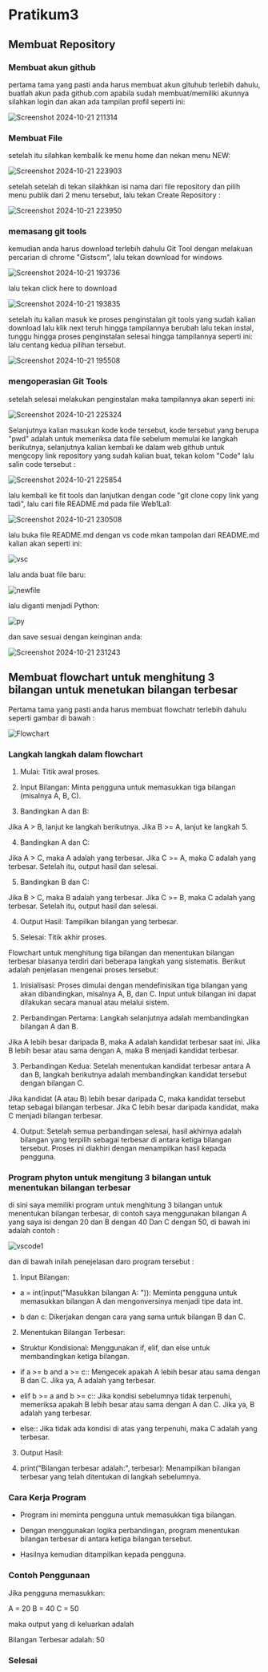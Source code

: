 # Pratikum3

## Membuat Repository

### Membuat akun github

pertama tama yang pasti anda harus membuat akun gituhub terlebih dahulu, buatlah akun pada github.com
apabila sudah membuat/memiliki akunnya silahkan login dan akan ada tampilan profil seperti ini:

![Screenshot 2024-10-21 211314](https://github.com/user-attachments/assets/6412b8c3-5c1a-426c-8858-b9c24b9d083c)

### Membuat File
setelah itu silahkan kembalik ke menu home dan nekan menu NEW:

![Screenshot 2024-10-21 223903](https://github.com/user-attachments/assets/b3581a21-9e37-4b88-a158-50fdaabe52ff)

setelah setelah di tekan silakhkan isi nama dari file repository dan pilih menu publik dari 2 menu tersebut,
lalu tekan Create Repository :

![Screenshot 2024-10-21 223950](https://github.com/user-attachments/assets/ea54c45e-4105-4fd0-830c-6b69e3dc3ba0)

### memasang git tools

kemudian anda harus download terlebih dahulu  Git Tool dengan melakuan percarian di chrome "Gistscm",
lalu tekan download for windows

![Screenshot 2024-10-21 193736](https://github.com/user-attachments/assets/8be342db-48bf-44b9-bc6a-2ee0cbff75fe)

lalu tekan click here to download

![Screenshot 2024-10-21 193835](https://github.com/user-attachments/assets/c776a991-e2e6-44c3-a05f-e4b100ddbdbf)

setelah itu kalian masuk ke proses penginstalan git tools yang sudah kalian download lalu klik next teruh hingga tampilannya berubah lalu tekan instal,
tunggu hingga proses penginstalan selesai hingga tampilannya seperti ini: lalu centang kedua pilihan tersebut.

![Screenshot 2024-10-21 195508](https://github.com/user-attachments/assets/3ff9c5d1-927c-41f0-a0d9-3c576a0768b5)

### mengoperasian Git Tools

setelah selesai melakukan penginstalan maka tampilannya akan seperti ini:

![Screenshot 2024-10-21 225324](https://github.com/user-attachments/assets/4a922cd7-da8f-4559-b358-eae3e41ae126)

Selanjutnya kalian masukan kode kode tersebut, kode tersebut yang berupa "pwd" adalah untuk memeriksa data file sebelum memulai ke langkah berikutnya,
selanjutnya kalian kembali ke dalam web github untuk mengcopy link repository yang sudah kalian buat, tekan kolom "Code" lalu salin code tersebut :

![Screenshot 2024-10-21 225854](https://github.com/user-attachments/assets/54b8c182-da66-421a-8b87-adac06163d75)

lalu kembali ke fit tools dan lanjutkan dengan code "git clone copy link yang tadi", lalu cari file README.md pada file Web1La1:

![Screenshot 2024-10-21 230508](https://github.com/user-attachments/assets/c71c9011-073d-43d0-bdfc-3fe26745162c)


lalu buka file README.md dengan vs code mkan tampolan dari README.md kalian akan seperti ini:

![vsc](https://github.com/user-attachments/assets/d6a92ae7-aef6-483d-a7cb-b1a53010975b)

lalu anda buat file baru:

![newfile](https://github.com/user-attachments/assets/be70b973-63d9-4e88-b7dc-8548f3fd59ac)

lalu diganti menjadi Python:

![py](https://github.com/user-attachments/assets/528a8424-f8d1-467e-b85d-1384d58d6437)

dan save sesuai dengan keinginan anda:

![Screenshot 2024-10-21 231243](https://github.com/user-attachments/assets/18d79ffd-39ed-48aa-993e-8c3457bacaaf)

## Membuat flowchart untuk menghitung 3 bilangan untuk menetukan bilangan terbesar

Pertama tama yang pasti anda harus membuat flowchatr terlebih dahulu seperti gambar di bawah :

![Flowchart](https://github.com/user-attachments/assets/28009564-4db4-4c4f-8a4d-8184d8cda659)

### Langkah langkah dalam flowchart

1. Mulai: Titik awal proses.

2. Input Bilangan: Minta pengguna untuk memasukkan tiga bilangan (misalnya A, B, C).

3. Bandingkan A dan B:

Jika A > B, lanjut ke langkah berikutnya.
Jika B >= A, lanjut ke langkah 5.

4. Bandingkan A dan C:

Jika A > C, maka A adalah yang terbesar.
Jika C >= A, maka C adalah yang terbesar.
Setelah itu, output hasil dan selesai.

5. Bandingkan B dan C:

Jika B > C, maka B adalah yang terbesar.
Jika C >= B, maka C adalah yang terbesar.
Setelah itu, output hasil dan selesai.

4. Output Hasil: Tampilkan bilangan yang terbesar.

7. Selesai: Titik akhir proses.

Flowchart untuk menghitung tiga bilangan dan menentukan bilangan terbesar biasanya terdiri dari beberapa langkah yang sistematis. Berikut adalah penjelasan mengenai proses tersebut:

1. Inisialisasi: Proses dimulai dengan mendefinisikan tiga bilangan yang akan dibandingkan, misalnya A, B, dan C. Input untuk bilangan ini dapat dilakukan secara manual atau melalui sistem.

2. Perbandingan Pertama: Langkah selanjutnya adalah membandingkan bilangan A dan B.

Jika A lebih besar daripada B, maka A adalah kandidat terbesar saat ini.
Jika B lebih besar atau sama dengan A, maka B menjadi kandidat terbesar.

3. Perbandingan Kedua: Setelah menentukan kandidat terbesar antara A dan B, langkah berikutnya adalah membandingkan kandidat tersebut dengan bilangan C.

Jika kandidat (A atau B) lebih besar daripada C, maka kandidat tersebut tetap sebagai bilangan terbesar.
Jika C lebih besar daripada kandidat, maka C menjadi bilangan terbesar.

4. Output: Setelah semua perbandingan selesai, hasil akhirnya adalah bilangan yang terpilih sebagai terbesar di antara ketiga bilangan tersebut. Proses ini diakhiri dengan menampilkan hasil kepada pengguna.

### Program phyton untuk mengitung 3 bilangan untuk menentukan bilangan terbesar

di sini saya memiliki program untuk menghitung 3 bilangan untuk menentukan bilangan terbesar,
di contoh saya menggunakan bilangan A yang saya isi dengan 20 dan B dengan 40 Dan C dengan 50, di bawah ini adalah contoh :

![vscode1](https://github.com/user-attachments/assets/7bf963c4-dc41-4fcc-aa06-942018686fa2)

dan di bawah inilah penejelasan daro program tersebut :

1. Input Bilangan:

- a = int(input("Masukkan bilangan A: ")): Meminta pengguna untuk memasukkan bilangan A dan mengonversinya menjadi tipe data int.

- b dan c: Dikerjakan dengan cara yang sama untuk bilangan B dan C.

2. Menentukan Bilangan Terbesar:

- Struktur Kondisional: Menggunakan if, elif, dan else untuk membandingkan ketiga bilangan.

- if a >= b and a >= c:: Mengecek apakah A lebih besar atau sama dengan B dan C. Jika ya, A adalah yang terbesar.

- elif b >= a and b >= c:: Jika kondisi sebelumnya tidak terpenuhi, memeriksa apakah B lebih besar atau sama dengan A dan C. Jika ya, B adalah yang terbesar.

- else:: Jika tidak ada kondisi di atas yang terpenuhi, maka C adalah yang terbesar.

3. Output Hasil:

4. print("Bilangan terbesar adalah:", terbesar): Menampilkan bilangan terbesar yang telah ditentukan di langkah sebelumnya.

### Cara Kerja Program

- Program ini meminta pengguna untuk memasukkan tiga bilangan.

- Dengan menggunakan logika perbandingan, program menentukan bilangan terbesar di antara ketiga bilangan tersebut.

- Hasilnya kemudian ditampilkan kepada pengguna.

### Contoh Penggunaan

Jika pengguna memasukkan:

A = 20
B = 40
C = 50

maka output yang di keluarkan adalah 

Bilangan Terbesar adalah: 50

### Selesai
